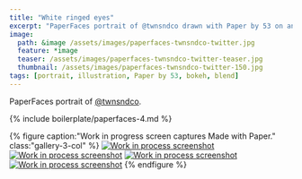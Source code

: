 ```yaml
---
title: "White ringed eyes"
excerpt: "PaperFaces portrait of @twnsndco drawn with Paper by 53 on an iPad."
image: 
  path: &image /assets/images/paperfaces-twnsndco-twitter.jpg 
  feature: *image
  teaser: /assets/images/paperfaces-twnsndco-twitter-teaser.jpg
  thumbnail: /assets/images/paperfaces-twnsndco-twitter-150.jpg
tags: [portrait, illustration, Paper by 53, bokeh, blend]
---
```


PaperFaces portrait of [@twnsndco](https://twitter.com/twnsndco).

{% include boilerplate/paperfaces-4.md %}

{% figure caption:"Work in progress screen captures Made with Paper." class:"gallery-3-col" %}
[![Work in process screenshot](/assets/images/paperfaces-twnsndco-process-1-600.jpg)](/assets/images/paperfaces-twnsndco-process-1-lg.jpg) [![Work in process screenshot](/assets/images/paperfaces-twnsndco-process-2-600.jpg)](/assets/images/paperfaces-twnsndco-process-2-lg.jpg) [![Work in process screenshot](/assets/images/paperfaces-twnsndco-process-3-600.jpg)](/assets/images/paperfaces-twnsndco-process-3-lg.jpg) [![Work in process screenshot](/assets/images/paperfaces-twnsndco-process-4-600.jpg)](/assets/images/paperfaces-twnsndco-process-4-lg.jpg)
{% endfigure %}
